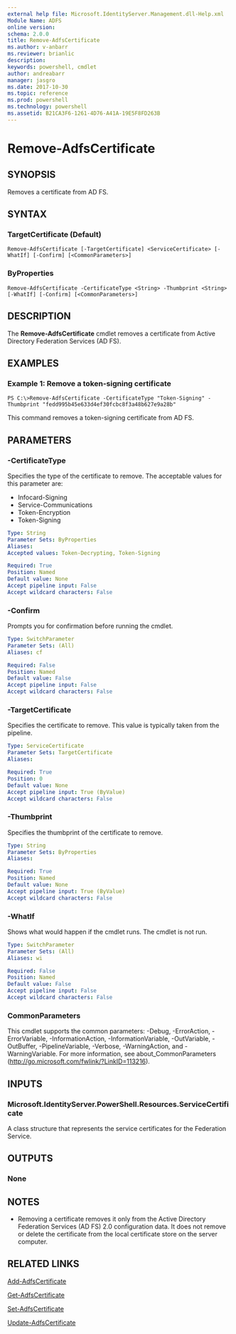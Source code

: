 ```yaml
---
external help file: Microsoft.IdentityServer.Management.dll-Help.xml
Module Name: ADFS
online version: 
schema: 2.0.0
title: Remove-AdfsCertificate
ms.author: v-anbarr
ms.reviewer: brianlic
description: 
keywords: powershell, cmdlet
author: andreabarr
manager: jasgro
ms.date: 2017-10-30
ms.topic: reference
ms.prod: powershell
ms.technology: powershell
ms.assetid: B21CA3F6-1261-4D76-A41A-19E5F8FD263B
---
```


# Remove-AdfsCertificate

## SYNOPSIS
Removes a certificate from AD FS.

## SYNTAX

### TargetCertificate (Default)
```
Remove-AdfsCertificate [-TargetCertificate] <ServiceCertificate> [-WhatIf] [-Confirm] [<CommonParameters>]
```

### ByProperties
```
Remove-AdfsCertificate -CertificateType <String> -Thumbprint <String> [-WhatIf] [-Confirm] [<CommonParameters>]
```

## DESCRIPTION
The **Remove-AdfsCertificate** cmdlet removes a certificate from Active Directory Federation Services (AD FS).

## EXAMPLES

### Example 1: Remove a token-signing certificate
```
PS C:\>Remove-AdfsCertificate -CertificateType "Token-Signing" -Thumbprint ‎"fedd995b45e633d4ef30fcbc8f3a48b627e9a28b"
```

This command removes a token-signing certificate from AD FS.

## PARAMETERS

### -CertificateType
Specifies the type of the certificate to remove.
The acceptable values for this parameter are:

- Infocard-Signing
- Service-Communications
- Token-Encryption
- Token-Signing

```yaml
Type: String
Parameter Sets: ByProperties
Aliases: 
Accepted values: Token-Decrypting, Token-Signing

Required: True
Position: Named
Default value: None
Accept pipeline input: False
Accept wildcard characters: False
```

### -Confirm
Prompts you for confirmation before running the cmdlet.

```yaml
Type: SwitchParameter
Parameter Sets: (All)
Aliases: cf

Required: False
Position: Named
Default value: False
Accept pipeline input: False
Accept wildcard characters: False
```

### -TargetCertificate
Specifies the certificate to remove.
This value is typically taken from the pipeline.

```yaml
Type: ServiceCertificate
Parameter Sets: TargetCertificate
Aliases: 

Required: True
Position: 0
Default value: None
Accept pipeline input: True (ByValue)
Accept wildcard characters: False
```

### -Thumbprint
Specifies the thumbprint of the certificate to remove.

```yaml
Type: String
Parameter Sets: ByProperties
Aliases: 

Required: True
Position: Named
Default value: None
Accept pipeline input: True (ByValue)
Accept wildcard characters: False
```

### -WhatIf
Shows what would happen if the cmdlet runs.
The cmdlet is not run.

```yaml
Type: SwitchParameter
Parameter Sets: (All)
Aliases: wi

Required: False
Position: Named
Default value: False
Accept pipeline input: False
Accept wildcard characters: False
```

### CommonParameters
This cmdlet supports the common parameters: -Debug, -ErrorAction, -ErrorVariable, -InformationAction, -InformationVariable, -OutVariable, -OutBuffer, -PipelineVariable, -Verbose, -WarningAction, and -WarningVariable. For more information, see about_CommonParameters (http://go.microsoft.com/fwlink/?LinkID=113216).

## INPUTS

### Microsoft.IdentityServer.PowerShell.Resources.ServiceCertificate
A class structure that represents the service certificates for the Federation Service.

## OUTPUTS

### None

## NOTES
* Removing a certificate removes it only from the  Active Directory Federation Services (AD FS) 2.0 configuration data. It does not remove or delete the certificate from the local certificate store on the server computer.

## RELATED LINKS

[Add-AdfsCertificate](./Add-AdfsCertificate.md)

[Get-AdfsCertificate](./Get-AdfsCertificate.md)

[Set-AdfsCertificate](./Set-AdfsCertificate.md)

[Update-AdfsCertificate](./Update-AdfsCertificate.md)

